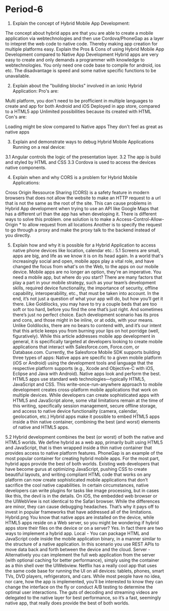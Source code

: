 # Period-6

1. Explain the concept of Hybrid Mobile App Development:

The concept about hybrid apps are that you are able to create a mobile application via webtechnologies and then use Cordova/PhoneGap as a layer to intepret the web code to native code. Thereby making app creation for multiple platforms easy. Explain the Pros & Cons of using Hybrid Mobile App Development compared to Native App Development Hybrid apps are very easy to create and only demands a programmer with knowledge to webtechnologies. You only need one code base to compile for android, ios etc. The disadvantage is speed and some native specific functions to be unavailable.

2. Explain about the "building blocks" involved in an ionic Hybrid Application:
Pro's are:

Multi platform, you don't need to be profficient in multiple languages to create and app for both Android and iOS
Deployed in app store, compared to a HTML5 app
Unlimited possibilities because its created with HTML
Con's are:

Loading might be slow compared to Native apps
They don't feel as great as native apps

3. Explain and demonstrate ways to debug Hybrid Mobile Applications Running on a real device:

3.1 Angular controls the logic of the presentation layer. 
3.2 The app is build and styled by HTML and CSS
3.3 Cordova is used to access the devices native components.

4. Explain when and why CORS is a problem for Hybrid Mobile Applications:

Cross Origin Ressource Sharing (CORS) is a safety feature in modern
browsers that does not allow the website to make an HTTP request to a url that 
is not the same as the root of the site. This can cause problems in Hybrid 
App development when trying to use an API like Google Maps that has a 
different url than the app has when developing it.
There is different ways to solve this problem.
one solution is to make a Access-Control-Allow-Origin * to allow request from all locations
Another is to specify the request to go through a proxy and make the proxy 
talk to the backend instead of you directly. 

5. Explain how and why it is possible for a Hybrid Application to access native phone devices like location, calendar etc.:
 5.1 
Screens are small, apps are big, and life as we know it is on its head again. In a world that's increasingly social and open, mobile apps play a vital role, and have changed the focus from what's on the Web, to the apps on our mobile device. Mobile apps are no longer an option, they're an imperative. You need a mobile app, but where do you start? There are many factors that play a part in your mobile strategy, such as your team’s development skills, required device functionality, the importance of security, offline capability, interoperability, etc., that must be taken into account. In the end, it’s not just a question of what your app will do, but how you’ll get it there.
Like Goldilocks, you may have to try a couple beds that are too soft or too hard, before you find the one that’s just right. And sometimes there’s just no perfect choice. Each development scenario has its pros and cons, and those might in be inline, or at odds, with your means. Unlike Goldilocks, there are no bears to contend with, and it’s our intent that this article keeps you from burning your lips on hot porridge (well, figuratively).
While this article addresses mobile app development in general, it is specifically targeted at developers looking to create mobile applications that interact with Salesforce.com, Force.com, or Database.com. Currently, the Salesforce Mobile SDK supports building three types of apps:
Native apps are specific to a given mobile platform (iOS or Android) using the development tools and language that the respective platform supports (e.g., Xcode and Objective-C with iOS, Eclipse and Java with Android). Native apps look and perform the best.
HTML5 apps use standard web technologies—typically HTML5, JavaScript and CSS. This write-once-run-anywhere approach to mobile development creates cross-platform mobile applications that work on multiple devices. While developers can create sophisticated apps with HTML5 and JavaScript alone, some vital limitations remain at the time of this writing, specifically session management, secure offline storage, and access to native device functionality (camera, calendar, geolocation, etc.)
Hybrid apps make it possible to embed HTML5 apps inside a thin native container, combining the best (and worst) elements of native and HTML5 apps.

5.2 
Hybrid development combines the best (or worst) of both the native and HTML5 worlds. We define hybrid as a web app, primarily built using HTML5 and JavaScript, that is then wrapped inside a thin native container that provides access to native platform features. PhoneGap is an example of the most popular container for creating hybrid mobile apps.
For the most part, hybrid apps provide the best of both worlds. Existing web developers that have become gurus at optimizing JavaScript, pushing CSS to create beautiful layouts, and writing compliant HTML code that works on any platform can now create sophisticated mobile applications that don’t sacrifice the cool native capabilities. In certain circumstances, native developers can write plugins for tasks like image processing, but in cases like this, the devil is in the details.
On iOS, the embedded web browser or the UIWebView is not identical to the Safari browser. While the differences are minor, they can cause debugging headaches. That’s why it pays off to invest in popular frameworks that have addressed all of the limitations.
Hybrid.png
You know that native apps are installed on the device, while HTML5 apps reside on a Web server, so you might be wondering if hybrid apps store their files on the device or on a server? Yes. In fact there are two ways to implement a hybrid app.
Local - You can package HTML and JavaScript code inside the mobile application binary, in a manner similar to the structure of a native application. In this scenario you use REST APIs to move data back and forth between the device and the cloud.
Server - Alternatively you can implement the full web application from the server (with optional caching for better performance), simply using the container as a thin shell over the UIWebview.
Netflix has a really cool app that uses the same code base for running the UI on all devices: tablets, phones, smart TVs, DVD players, refrigerators, and cars. While most people have no idea, nor care, how the app is implemented, you’ll be interested to know they can change the interface on the fly or conduct A/B testing to determine the optimal user interactions. The guts of decoding and streaming videos are delegated to the native layer for best performance, so it’s a fast, seemingly native app, that really does provide the best of both worlds.
 
